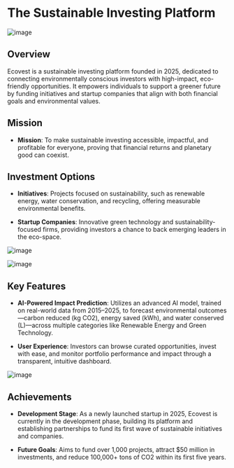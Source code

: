 # The Sustainable Investing Platform

![image](https://github.com/user-attachments/assets/4476700f-8d9e-4750-9f17-287efabffb51)


Overview
--------

Ecovest is a sustainable investing platform founded in 2025, dedicated to connecting environmentally conscious investors with high-impact, eco-friendly opportunities. It empowers individuals to support a greener future by funding initiatives and startup companies that align with both financial goals and environmental values.

Mission 
-------
*   **Mission**: To make sustainable investing accessible, impactful, and profitable for everyone, proving that financial returns and planetary good can coexist.
    

Investment Options
------------------

*   **Initiatives**: Projects focused on sustainability, such as renewable energy, water conservation, and recycling, offering measurable environmental benefits.
    
*   **Startup Companies**: Innovative green technology and sustainability-focused firms, providing investors a chance to back emerging leaders in the eco-space.

![image](https://github.com/user-attachments/assets/de398c85-f9c4-4242-bfa0-a564d8850da9)


![image](https://github.com/user-attachments/assets/6b024469-906f-40a9-bb57-3224ecceb921)

Key Features
------------

*   **AI-Powered Impact Prediction**: Utilizes an advanced AI model, trained on real-world data from 2015–2025, to forecast environmental outcomes—carbon reduced (kg CO2), energy saved (kWh), and water conserved (L)—across multiple categories like Renewable Energy and Green Technology.
    
*   **User Experience**: Investors can browse curated opportunities, invest with ease, and monitor portfolio performance and impact through a transparent, intuitive dashboard.
    
![image](https://github.com/user-attachments/assets/86e055c3-dd86-42ac-bf3f-46acca98630e)

Achievements
------------

*   **Development Stage**: As a newly launched startup in 2025, Ecovest is currently in the development phase, building its platform and establishing partnerships to fund its first wave of sustainable initiatives and companies.
    
*   **Future Goals**: Aims to fund over 1,000 projects, attract $50 million in investments, and reduce 100,000+ tons of CO2 within its first five years.
    
